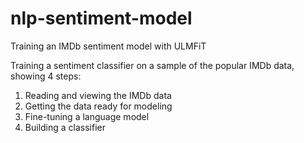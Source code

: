 # nlp-sentiment-model
Training an IMDb sentiment model with ULMFiT

Training a sentiment classifier on a sample of the popular IMDb data, showing 4 steps:

1) Reading and viewing the IMDb data
2) Getting the data ready for modeling
3) Fine-tuning a language model
4) Building a classifier
